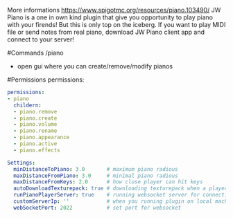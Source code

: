 
More informations 
https://www.spigotmc.org/resources/piano.103490/
JW Piano is a one in own kind plugin that give you opportunity to play piano with your firends! But this is only top on the iceberg.
If you want to play MIDI file or send notes from real piano, download JW Piano client app and connect to your server!


#Commands
/piano
  - open gui where you can create/remove/modify pianos

#Permissions
permissions:
```yaml
permissions:
- piano
  childern:
  - piano.remove
  - piano.create
  - piano.volume
  - piano.rename
  - piano.appearance
  - piano.active
  - piano.effects
```




```yaml
Settings:
  minDistanceToPiano: 3.0       # maximum piano radious
  maxDistanceFromPiano: 3.0     # minimal piano radious
  maxDistanceFromKeys: 2.0      # how close player can hit keys
  autoDownloadTexturepack: true # downloading texturepack when a player join
  runPianoPlayerServer: true    # running websocket server for connecting player with JW Piano client
  customServerIp: ''            # when you running plugin on local machine set this to 'localhost'
  webSocketPort: 2022           # set port for websocket
```




